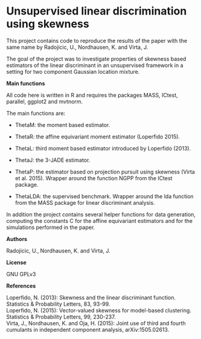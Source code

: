 # **Unsupervised linear discrimination using skewness**

This project contains code to reproduce the results of the paper with the same name by Radojicic, U., Nordhausen, K. and Virta, J.

The goal of the project was to investigate properties of skewness based estimators of the linear discriminant in an unsupervised framework in a setting for two component Gaussian location mixture.

**Main functions**

All code here is written in R and requires the packages MASS, ICtest, parallel, ggplot2 and mvtnorm.

The main functions are:

-   ThetaM: the moment based estimator.

-   ThetaR: the affine equivariant moment estimator (Loperfido 2015).

-   ThetaL: third moment based estimator introduced by Loperfido (2013).

-   ThetaJ: the 3-JADE estimator.

-   ThetaP: the estimator based on projection pursuit using skewness (Virta et al. 2015). Wrapper around the function NGPP from the ICtest package.

-   ThetaLDA: the supervised benchmark. Wrapper around the lda function from the MASS package for linear discriminant analysis.

In addition the project contains several helper functions for data generation, computing the constants C for the affine equivariant estimators and for the simulations performed in the paper.

**Authors**

Radojicic, U., Nordhausen, K. and Virta, J.

**License**

GNU GPLv3

**References**

Loperfido, N. (2013): Skewness and the linear discriminant function. Statistics & Probability Letters, 83, 93-99.\
Loperfido, N. (2015): Vector-valued skewness for model-based clustering. Statistics & Probability Letters, 99, 230-237.\
Virta, J., Nordhausen, K. and Oja, H. (2015): Joint use of third and fourth cumulants in independent component analysis, arXiv:1505.02613.
